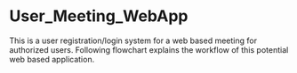 # User_Meeting_WebApp
This is a user registration/login system for a web based meeting for authorized users. Following flowchart explains the workflow of this potential web based application.
